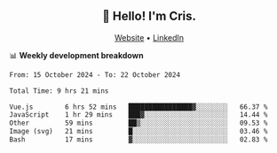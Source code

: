 
<h2 align="center">👋 Hello! I'm Cris.</h2>
<p align="center">
  <a href="https://www.criscunas.dev">Website</a> •
  <a href="https://www.linkedin.com/in/cristophercunas/">LinkedIn</a> 
</p>


📊 **Weekly development breakdown**
<!--START_SECTION:waka-->

```txt
From: 15 October 2024 - To: 22 October 2024

Total Time: 9 hrs 21 mins

Vue.js        6 hrs 52 mins   ████████████████▓░░░░░░░░   66.37 %
JavaScript    1 hr 29 mins    ███▓░░░░░░░░░░░░░░░░░░░░░   14.44 %
Other         59 mins         ██▒░░░░░░░░░░░░░░░░░░░░░░   09.53 %
Image (svg)   21 mins         █░░░░░░░░░░░░░░░░░░░░░░░░   03.46 %
Bash          17 mins         ▓░░░░░░░░░░░░░░░░░░░░░░░░   02.83 %
```

<!--END_SECTION:waka-->
